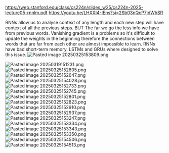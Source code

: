 https://web.stanford.edu/class/cs224n/slides_w25/cs224n-2025-lecture05-rnnlm.pdf
https://youtu.be/LHXXI4-IEns?si=2Sb03nQcP7jdWhSR

RNNs allow us to analyse context of any length and each new step will have context of all the previous steps. 
BUT
The far we go the less info we have from previous words. Vanishing gradient is a problems so it's difficult to update the weights in the beginning therefore the connections between words that are far from each other are almost impossible to learn. RNNs have bad short-term memory. LSTMs and GRUs where designed to solve this issue.
![Pasted image 20250325153809.png](../../attachments/Pasted%20image%2020250325153809.png)


![Pasted image 20250319151231.png](../../attachments/Pasted%20image%2020250319151231.png)
![Pasted image 20250325152605.png](../../attachments/Pasted%20image%2020250325152605.png)![Pasted image 20250325152647.png](../../attachments/Pasted%20image%2020250325152647.png)![Pasted image 20250325154028.png](../../attachments/Pasted%20image%2020250325154028.png)![Pasted image 20250325152733.png](../../attachments/Pasted%20image%2020250325152733.png)![Pasted image 20250325152745.png](../../attachments/Pasted%20image%2020250325152745.png)![Pasted image 20250325152801.png](../../attachments/Pasted%20image%2020250325152801.png)![Pasted image 20250325152823.png](../../attachments/Pasted%20image%2020250325152823.png)![Pasted image 20250325152910.png](../../attachments/Pasted%20image%2020250325152910.png)![Pasted image 20250325152937.png](../../attachments/Pasted%20image%2020250325152937.png)![Pasted image 20250325153247.png](../../attachments/Pasted%20image%2020250325153247.png)![Pasted image 20250325153334.png](../../attachments/Pasted%20image%2020250325153334.png)![Pasted image 20250325153343.png](../../attachments/Pasted%20image%2020250325153343.png)![Pasted image 20250325153350.png](../../attachments/Pasted%20image%2020250325153350.png)
![Pasted image 20250325154506.png](../../attachments/Pasted%20image%2020250325154506.png)![Pasted image 20250325154513.png](../../attachments/Pasted%20image%2020250325154513.png)